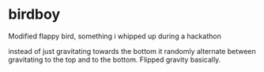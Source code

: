 # birdboy

Modified flappy bird, something i whipped up during a hackathon

instead of just gravitating towards the bottom it randomly alternate between gravitating to the top and to the bottom. Flipped gravity basically.
